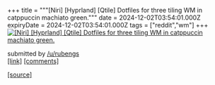+++
title = """[Niri] [Hyprland] [Qtile] Dotfiles for three tiling WM in catppuccin machiato green."""
date = 2024-12-02T03:54:01.000Z
expiryDate = 2024-12-02T03:54:01.000Z
tags = ["reddit","wm"]
+++
[![[Niri] [Hyprland] [Qtile] Dotfiles for three tiling WM in catppuccin machiato green. ](https://b.thumbs.redditmedia.com/IUqOOxooCQMWsD8sPATUtYQtBbDa4KbHv-6NSKH2qPQ.jpg "[Niri] [Hyprland] [Qtile] Dotfiles for three tiling WM in catppuccin machiato green. ")](https://www.reddit.com/r/unixporn/comments/1h4m4p0/niri_hyprland_qtile_dotfiles_for_three_tiling_wm/)

submitted by [/u/rubengs](https://www.reddit.com/user/rubengs)  
[\[link\]](https://www.reddit.com/gallery/1h4m4p0) [\[comments\]](https://www.reddit.com/r/unixporn/comments/1h4m4p0/niri_hyprland_qtile_dotfiles_for_three_tiling_wm/)

[[source]](https://www.reddit.com/r/unixporn/comments/1h4m4p0/niri_hyprland_qtile_dotfiles_for_three_tiling_wm/)
